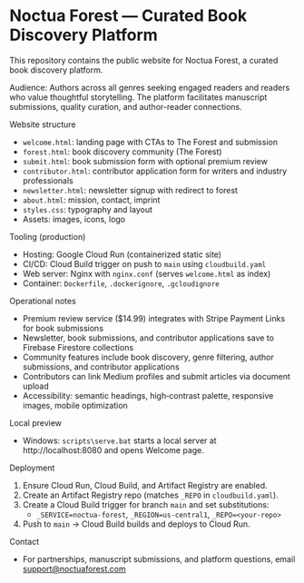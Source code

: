 # Noctua Forest — Curated Book Discovery Platform

This repository contains the public website for Noctua Forest, a curated book discovery platform.

Audience: Authors across all genres seeking engaged readers and readers who value thoughtful storytelling. The platform facilitates manuscript submissions, quality curation, and author-reader connections.

Website structure
- `welcome.html`: landing page with CTAs to The Forest and submission
- `forest.html`: book discovery community (The Forest)
- `submit.html`: book submission form with optional premium review
- `contributor.html`: contributor application form for writers and industry professionals
- `newsletter.html`: newsletter signup with redirect to forest
- `about.html`: mission, contact, imprint
- `styles.css`: typography and layout
- Assets: images, icons, logo

Tooling (production)
- Hosting: Google Cloud Run (containerized static site)
- CI/CD: Cloud Build trigger on push to `main` using `cloudbuild.yaml`
- Web server: Nginx with `nginx.conf` (serves `welcome.html` as index)
- Container: `Dockerfile`, `.dockerignore`, `.gcloudignore`

Operational notes
- Premium review service ($14.99) integrates with Stripe Payment Links for book submissions
- Newsletter, book submissions, and contributor applications save to Firebase Firestore collections
- Community features include book discovery, genre filtering, author submissions, and contributor applications
- Contributors can link Medium profiles and submit articles via document upload
- Accessibility: semantic headings, high‑contrast palette, responsive images, mobile optimization

Local preview
- Windows: `scripts\serve.bat` starts a local server at http://localhost:8080 and opens Welcome page.

Deployment
1. Ensure Cloud Run, Cloud Build, and Artifact Registry are enabled.
2. Create an Artifact Registry repo (matches `_REPO` in `cloudbuild.yaml`).
3. Create a Cloud Build trigger for branch `main` and set substitutions:
   - `_SERVICE=noctua-forest`, `_REGION=us-central1`, `_REPO=<your-repo>`
4. Push to `main` → Cloud Build builds and deploys to Cloud Run.

Contact
- For partnerships, manuscript submissions, and platform questions, email support@noctuaforest.com
